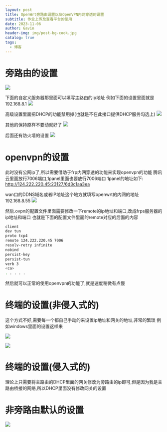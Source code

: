 ```yaml
---
layout: post
title: OpenWrt旁路由设置以及OpenVPN内网穿透的设置
subtitle: 作业上传及查看平台的使用
date: 2023-11-06
author: Gavin
header-img: img/post-bg-cook.jpg
catalog: true
tags:
  - 博客
---
```

# 旁路由的设置

![](imgs/Pasted%20image%2020231106130739.png)

下面的自定义服务器那里面可以填写主路由的ip地址 例如下面的设置里面就是192.168.8.1
![](imgs/Pasted%20image%2020231106130856.png)

高级设置里面把DHCP的功能禁用掉(也就是不在此接口提供DHCP服务勾选上)
![](imgs/Pasted%20image%2020231106130920.png)

其他的保持原样不要动就好了
![](imgs/Pasted%20image%2020231106131045.png)

后面还有防火墙的设置
![](imgs/Pasted%20image%2020231112224256.png)
# openvpn的设置
此时没有公网ip了,所以需要借助于frp内网穿透的功能来实现openvpn的功能
腾讯云里面放行7006端口,1panel里面也要放行7006端口
1panel的地址如下:
http://124.222.220.45:23127/6d3c1aa3ea

wan口的DDNS域名或者IP地址这个地方就填写openwrt的内网的地址192.168.8.55
![](imgs/Pasted%20image%2020231106131322.png)

然后.ovpn的配置文件里面需要修改一下remote的ip地址和端口,改成frps服务器的ip地址和端口
也就是下面的配置文件里面的remote对应的后面的内容
```sh
client
dev tun
proto tcp4
remote 124.222.220.45 7006
resolv-retry infinite
nobind
persist-key
persist-tun
verb 3
<ca>
. . . . . 
```

然后就可以正常的使用openvpn的功能了,就是速度稍微有点慢

# 终端的设置(非侵入式的)
这个方式不好,需要每一个都自己手动的来设置ip地址和网关的地址,非常的繁琐
例如windows里面的设置这样来

![](imgs/Pasted%20image%2020231113190650.png)

![](imgs/Pasted%20image%2020231112224214.png)

# 终端的设置(侵入式的)
理论上只需要将主路由的DHCP里面的网关修改为旁路由的ip即可,但是因为我是主路由桥接的网络,所以DHCP里面没有修改网关的设置

# 非旁路由默认的设置

![](imgs/Pasted%20image%2020231114231453.png)